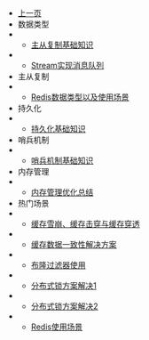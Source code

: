 * [上一页](/article/_sidebar.md)
* 数据类型
* * [主从复制基础知识](article/redis/article_1.md)
* * [Stream实现消息队列](article/redis/article_11.md)
* 主从复制
* * [Redis数据类型以及使用场景](article/redis/article_2.md)  
* 持久化
* * [持久化基础知识](article/redis/article_3.md)  
* 哨兵机制
* * [哨兵机制基础知识](article/redis/article_9.md) 
* 内存管理
* * [内存管理优化总结](article/redis/article_10.md) 
* 热门场景
* * [缓存雪崩、缓存击穿与缓存穿透](article/redis/article_4.md)  
* * [缓存数据一致性解决方案](article/redis/article_5.md)  
* * [布隆过滤器使用](article/redis/article_6.md) 
* * [分布式锁方案解决1](article/redis/article_7.md) 
* * [分布式锁方案解决2](article/redis/article_8.md)
* * [Redis使用场景](article/redis/article_12.md) 



